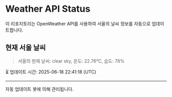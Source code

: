 
# Weather API Status

이 리포지토리는 OpenWeather API를 사용하여 서울의 날씨 정보를 자동으로 업데이트합니다.

## 현재 서울 날씨
> 서울의 현재 날씨: clear sky, 온도: 22.76°C, 습도: 78%

⏳ 업데이트 시간: 2025-06-18 22:41:18 (UTC)

---
자동 업데이트 봇에 의해 관리됩니다.
